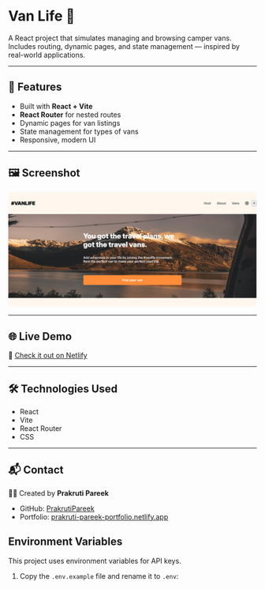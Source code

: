 # Van Life 🚐

A React project that simulates managing and browsing camper vans.  
Includes routing, dynamic pages, and state management — inspired by real-world applications.

---

## 🚀 Features

- Built with **React + Vite**
- **React Router** for nested routes
- Dynamic pages for van listings
- State management for types of vans
- Responsive, modern UI

---

## 🖼️ Screenshot

![Van Life Screenshot](public/Images/van-life_screenshot.png)

---

## 🌐 Live Demo

🔗 [Check it out on Netlify](https://van-life-pp.netlify.app)

---

## 🛠️ Technologies Used

- React
- Vite
- React Router
- CSS

---

## 📬 Contact

👩‍💻 Created by **Prakruti Pareek**

- GitHub: [PrakrutiPareek](https://github.com/PrakrutiPareek)
- Portfolio: [prakruti-pareek-portfolio.netlify.app](https://prakruti-pareek-portfolio.netlify.app)

## Environment Variables

This project uses environment variables for API keys.

1. Copy the `.env.example` file and rename it to `.env`:
